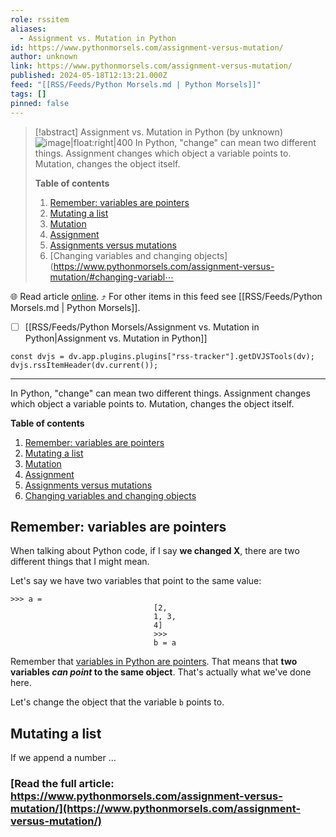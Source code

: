 ```yaml
---
role: rssitem
aliases:
  - Assignment vs. Mutation in Python
id: https://www.pythonmorsels.com/assignment-versus-mutation/
author: unknown
link: https://www.pythonmorsels.com/assignment-versus-mutation/
published: 2024-05-18T12:13:21.000Z
feed: "[[RSS/Feeds/Python Morsels.md | Python Morsels]]"
tags: []
pinned: false
---
```


> [!abstract] Assignment vs. Mutation in Python (by unknown)
> ![image|float:right|400](https://i.vimeocdn.com/filter/overlay?src0=https%3A%2F%2Fi.vimeocdn.com%2Fvideo%2F1854521349-e14ed4db822e6fea015ebfe110262647a82f42a5680adaa7865ff74da2cb4765-d_1920x1080&src1=http%3A%2F%2Ff.vimeocdn.com%2Fp%2Fimages%2Fcrawler_play.png) In Python, "change" can mean two different things. Assignment changes which object a variable points to. Mutation, changes the object itself.
> 
> **Table of contents**
> 
> 1. [Remember: variables are pointers](https://www.pythonmorsels.com/assignment-versus-mutation/#remember-variables-are-pointers)
> 2. [Mutating a list](https://www.pythonmorsels.com/assignment-versus-mutation/#mutating-a-list)
> 3. [Mutation](https://www.pythonmorsels.com/assignment-versus-mutation/#mutation)
> 4. [Assignment](https://www.pythonmorsels.com/assignment-versus-mutation/#assignment)
> 5. [Assignments versus mutations](https://www.pythonmorsels.com/assignment-versus-mutation/#assignments-versus-mutations)
> 6. [Changing variables and changing objects](https://www.pythonmorsels.com/assignment-versus-mutation/#changing-variabl⋯

🌐 Read article [online](https://www.pythonmorsels.com/assignment-versus-mutation/). ⤴ For other items in this feed see [[RSS/Feeds/Python Morsels.md | Python Morsels]].

- [ ] [[RSS/Feeds/Python Morsels/Assignment vs․ Mutation in Python|Assignment vs․ Mutation in Python]]

~~~dataviewjs
const dvjs = dv.app.plugins.plugins["rss-tracker"].getDVJSTools(dv);
dvjs.rssItemHeader(dv.current());
~~~

- - -

In Python, "change" can mean two different things. Assignment changes which object a variable points to. Mutation, changes the object itself.

**Table of contents**

1. [Remember: variables are pointers](https://www.pythonmorsels.com/assignment-versus-mutation/#remember-variables-are-pointers)
2. [Mutating a list](https://www.pythonmorsels.com/assignment-versus-mutation/#mutating-a-list)
3. [Mutation](https://www.pythonmorsels.com/assignment-versus-mutation/#mutation)
4. [Assignment](https://www.pythonmorsels.com/assignment-versus-mutation/#assignment)
5. [Assignments versus mutations](https://www.pythonmorsels.com/assignment-versus-mutation/#assignments-versus-mutations)
6. [Changing variables and changing objects](https://www.pythonmorsels.com/assignment-versus-mutation/#changing-variables-and-changing-objects)

## Remember: variables are pointers

When talking about Python code, if I say **we changed X**, there are two different things that I might mean.

Let's say we have two variables that point to the same value:

```
>>> a =
                                [2,
                                1, 3,
                                4]
                                >>>
                                b = a
```

Remember that [variables in Python are pointers](https://www.pythonmorsels.com/variables-are-pointers/). That means that **two variables _can point_ to the same object**. That's actually what we've done here.

Let's change the object that the variable `b` points to.

## Mutating a list

If we append a number …

### [Read the full article: https://www.pythonmorsels.com/assignment-versus-mutation/](https://www.pythonmorsels.com/assignment-versus-mutation/)
